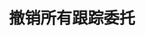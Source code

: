 ---
title: 撤销所有跟踪委托
position_number: 17
type: post
description: /future/trade/v1/entrust/cancel-all-track
remark: Content-Type = application/x-www-form-urlencoded
parameters:
content_markdown: |-

                #### **限流规则**

                200/s/apikey
left_code_blocks:
    -
        code_block: 
        title: Java
        language: java
right_code_blocks:
    - code_block: |-
        {
          "error": {
            "code": "",
            "msg": ""
          },
          "msgInfo": "",
          "result": {},
          "returnCode": 0
        }
      title: Response
      language: json
---